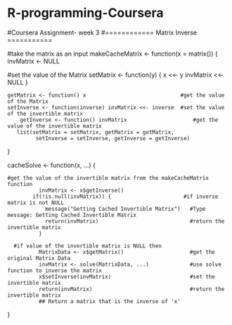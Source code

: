 # R-programming-Coursera
#Coursera Assignment- week 3 
#============ Matrix Inverse ===========

#take the matrix as an input
makeCacheMatrix <- function(x = matrix()) {
   invMatrix <- NULL
    
  #set the value of the Matrix
    setMatrix <- function(y) {
      x <<- y
     invMatrix <<- NULL
    }
    
    getMatrix <- function() x                              #get the value of the Matrix
    setInverse <- function(inverse) invMatrix <<- inverse  #set the value of the invertible matrix
        getInverse <- function() invMatrix                     #get the value of the invertible matrix
       list(setMatrix = setMatrix, getMatrix = getMatrix,
             setInverse = setInverse, getInverse = getInverse)
      
}

cacheSolve <- function(x, ...) {
    
    #get the value of the invertible matrix from the makeCacheMatrix function
              invMatrix <- x$getInverse()
            if(!is.null(invMatrix)) {                       #if inverse matrix is not NULL
                message("Getting Cached Invertible Matrix")   #Type message: Getting Cached Invertible Matrix 
                return(invMatrix)                             #return the invertible matrix
              }
              
      #if value of the invertible matrix is NULL then  
              MatrixData <- x$getMatrix()                     #get the original Matrix Data 
              invMatrix <- solve(MatrixData, ...)             #use solve function to inverse the matrix
              x$setInverse(invMatrix)                         #set the invertible matrix 
              return(invMatrix)                               #return the invertible matrix
              ## Return a matrix that is the inverse of 'x'
}
